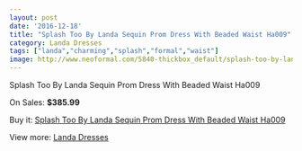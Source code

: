 ```yaml
---
layout: post
date: '2016-12-18'
title: "Splash Too By Landa Sequin Prom Dress With Beaded Waist Ha009"
category: Landa Dresses
tags: ["landa","charming","splash","formal","waist"]
image: http://www.neoformal.com/5840-thickbox_default/splash-too-by-landa-sequin-prom-dress-with-beaded-waist-ha009.jpg
---
```

Splash Too By Landa Sequin Prom Dress With Beaded Waist Ha009

On Sales: **$385.99**
<a href="https://www.neoformal.com/en/landa-dresses/2133-splash-too-by-landa-sequin-prom-dress-with-beaded-waist-ha009.html"><amp-img layout="responsive" width="600" height="600" src="//www.neoformal.com/5840-thickbox_default/splash-too-by-landa-sequin-prom-dress-with-beaded-waist-ha009.jpg" alt="Splash Too By Landa Sequin Prom Dress With Beaded Waist Ha009 0" /></a>
<a href="https://www.neoformal.com/en/landa-dresses/2133-splash-too-by-landa-sequin-prom-dress-with-beaded-waist-ha009.html"><amp-img layout="responsive" width="600" height="600" src="//www.neoformal.com/5841-thickbox_default/splash-too-by-landa-sequin-prom-dress-with-beaded-waist-ha009.jpg" alt="Splash Too By Landa Sequin Prom Dress With Beaded Waist Ha009 1" /></a>

Buy it: [Splash Too By Landa Sequin Prom Dress With Beaded Waist Ha009](https://www.neoformal.com/en/landa-dresses/2133-splash-too-by-landa-sequin-prom-dress-with-beaded-waist-ha009.html "Splash Too By Landa Sequin Prom Dress With Beaded Waist Ha009")

View more: [Landa Dresses](https://www.neoformal.com/en/17-landa-dresses "Landa Dresses")